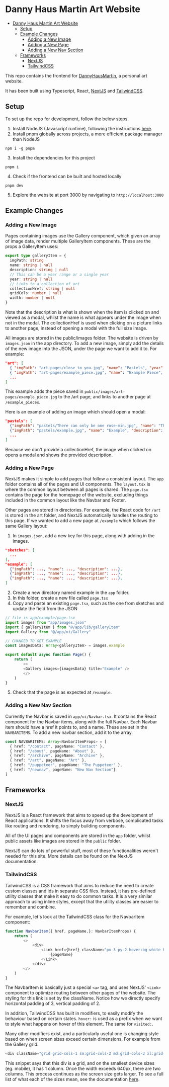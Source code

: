 # Danny Haus Martin Art Website

- [Danny Haus Martin Art Website](#danny-haus-martin-art-website)
  - [Setup](#setup)
  - [Example Changes](#example-changes)
    - [Adding a New Image](#adding-a-new-image)
    - [Adding a New Page](#adding-a-new-page)
    - [Adding a New Nav Section](#adding-a-new-nav-section)
  - [Frameworks](#frameworks)
    - [NextJS](#nextjs)
    - [TailwindCSS](#tailwindcss)


This repo contains the frontend for [DannyHausMartin](https://www.dannyhausmartin.com), a personal art website.

It has been built using Typescript, React, [NextJS](https://nextjs.org/) and [TailwindCSS](https://tailwindcss.com/). 

## Setup 

To set up the repo for development, follow the below steps.

1. Install NodeJS (Javascript runtime), following the instructions [here](https://nodejs.org/en/download).
2. Install pnpm globally across projects, a more efficient package manager than NodeJS
```
npm i -g pnpm
```
3. Install the dependencies for this project
```
pnpm i
```
4. Check if the frontend can be built and hosted locally
```
pnpm dev
```
5. Explore the website at port 3000 by navigating to `http://localhost:3000`

## Example Changes

### Adding a New Image

Pages containing images use the Gallery component, which given an array of image data, render multiple GalleryItem components. These are the props a GalleryItem uses:
```ts
export type galleryItem = {
  imgPath: string
  name: string | null
  description: string | null
  // This can be a year range or a single year
  year: string | null
  // Links to a collection of art
  collectionHref: string | null
  gridCols: number | null
  width: number | null
}
```
Note that the description is what is shown when the item is clicked on and viewed as a modal, whilst the name is what appears under the image when not in the modal. The collectionHref is used when clicking on a picture links to another page, instead of opening a modal with the full size image.

All images are stored in the public/images folder. The website is driven by `images.json` in the app directory. To add a new image, simply add the details of the new image into the JSON, under the page we want to add it to. For example:
```json
"art": [
  { "imgPath": "art-pages/close to you.jpg", "name": "Pastels", "year": "2020", "collectionHref": "/pastels"},
  { "imgPath": "art-pages/example_piece.jpg", "name": "Example Piece", "year": "2024", "collectionHref": "/example_pieces"},
  ...
]
```
This example adds the piece saved in `public/images/art-pages/example_piece.jpg` to the /art page, and links to another page at `/example_pieces`.

Here is an example of adding an image which should open a modal:
```json
"pastels": [
  {"imgPath": "pastels/There can only be one rose-min.jpg", "name": "There can only be one rose", "description": "There can only be one rose, 60 x 85cm soft pastel on paper", "gridCols": 2, "width": 520},
  {"imgPath": "pastels/example.jpg", "name": "Example", "description": "Heart's City, 28 x 36cm soft pastel on paper"},
  ...
]
```
Because we don't provide a collectionHref, the image when clicked on opens a modal and shows the provided description.


### Adding a New Page

NextJS makes it simple to add pages that follow a consistent layout. The `app` folder contains all of the pages and UI components. The `layout.tsx` is where the common layout between all pages is shared. The `page.tsx` contains the page for the homepage of the website, excluding things included in the common layout like the Navbar and Footer.

Other pages are stored in directories. For example, the React code for `/art` is stored in the art folder, and NextJS automatically handles the routing to this page. If we wanted to add a new page at `/example` which follows the same Gallery layout:

1. In `images.json`, add a new key for this page, along with adding in the images.
```json
"sketches": [
  ...
],
"example": [
  {"imgPath": ..., "name": ..., "description": ...},
  {"imgPath": ..., "name": ..., "description": ...},
  {"imgPath": ..., "name": ..., "description": ...},
]
```
2. Create a new directory named example in the `app` folder.
3. In this folder, create a new file called `page.tsx`
4. Copy and paste an existing `page.tsx`, such as the one from sketches and update the field from the JSON
```ts
// file is app/example/page.tsx
import images from "app/images.json"
import { galleryItem } from "@/app/lib/galleryItem"
import Gallery from "@/app/ui/Gallery"

// CHANGED TO GET EXAMPLE
const imagesData: Array<galleryItem> = images.example

export default async function Page() {
    return (
        <>
        <Gallery images={imagesData} title="Example" />
        </>
    )
}
```
5. Check that the page is as expected at `/example`.

### Adding a New Nav Section

Currently the Navbar is saved in `app/ui/Navbar.tsx`. It contains the React component for the Navbar items, along with the full Navbar. Each Navbar item should have a href it points to, and a name. These are set in the `NAVBARITEMS`. To add a new navbar section, add it to the array.

```ts
const NAVBARITEMS: Array<NavbarItemProps> = [
  { href: "/contact", pageName: "Contact" },
  { href: "/about", pageName: "About" },
  { href: "/archive", pageName: "Archive" },
  { href: "/art", pageName: "Art" },
  { href: "/puppeteer", pageName: "The Puppeteer" },
  { href: "/newnav", pageName: "New Nav Section"}
]
```

## Frameworks

### NextJS

NextJS is a React framework that aims to speed up the development of React applications. It shifts the focus away from verbose, complicated tasks like routing and rendering, to simply building components.

All of the UI pages and components are stored in the `app` folder, whilst public assets like images are stored in the `public` folder.

NextJS can do lots of powerful stuff, most of these functionalities weren't needed for this site. More details can be found on the NextJS documentation.

### TailwindCSS

TailwindCSS is a CSS framework that aims to reduce the need to create custom classes and ids in separate CSS files. Instead, it has pre-defined utility classes that make it easy to do common tasks. It is a very similar approach to using inline styles, except that the utility classes are easier to remember and combine. 

For example, let's look at the TailwindCSS class for the NavbarItem component:

```ts
function NavbarItem({ href, pageName,}: NavbarItemProps) {
    return (
        <>
            <div>
                <Link href={href} className="px-3 py-2 hover:bg-white hover:text-black visited:text-white block float-right">
                    {pageName}
                </Link>
            </div>
        </>
    )
}
```

The NavbarItem is basically just a special `<a>` tag, and uses NextJS' `<Link>` component to optimize routing between other pages of the website. The styling for this link is set by the className. Notice how we directly specify horizontal padding of 3, vertical padding of 2.

In addition, TailwindCSS has built in modifiers, to easily modify the behaviour based on certain states. `hover:` is used as a prefix when we want to style what happens on hover of this element. The same for `visited:`. 

Many other modifiers exist, and a particularly useful one is changing style based on when screen sizes exceed certain dimensions. For example from the Gallery grid:

```ts
<div className="grid grid-cols-1 sm:grid-cols-2 md:grid-cols-3 xl:grid-cols-6 gap-1 justify-items-center" >
```

This snippet says that this div is a grid, and on the smallest device sizes (eg. mobile), it has 1 column. Once the width exceeds 640px, there are two columns. This process continues as the screen size gets larger. To see a full list of what each of the sizes mean, see the documentation [here](https://tailwindcss.com/docs/responsive-design).
